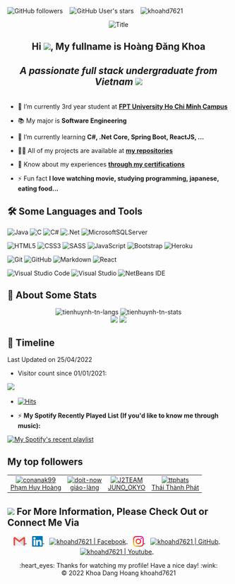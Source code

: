 <img alt="GitHub followers" src="https://img.shields.io/github/followers/khoahd7621?style=social"> &nbsp;&nbsp; <img alt="GitHub User's stars" src="https://img.shields.io/github/stars/khoahd7621?style=social"> &nbsp;&nbsp; <img src="https://komarev.com/ghpvc/?username=khoahd7621&label=Profile%20views&color=brightgreen&style=flat" alt="khoahd7621"/>

<div align="center">
  <img src="https://readme-typing-svg.herokuapp.com?font=Dancing+Script&size=90&multiline=true&width=720&height=130&lines=Welcome+to+my+profile" alt="Title"></img>
</div>

## <div align="center">Hi <img src="https://raw.githubusercontent.com/nixin72/nixin72/master/wave.gif" width="3%"/>, My fullname is Hoàng Đăng Khoa <h5> A passionate full stack undergraduate from Vietnam <img src="https://media.giphy.com/media/xBeM3b0G6brQCbR6RB/giphy.gif"  width="3%"></h5></div>


- 🔭 I’m currently 3rd year student at [**FPT University Ho Chi Minh Campus**](https://hcmuni.fpt.edu.vn/)

- 📚 My major is **Software Engineering**

- 🌱 I’m currently learning **C#, .Net Core, Spring Boot, ReactJS, ...**

- 👨‍💻 All of my projects are available at [**my repositories**](https://github.com/khoahd7621?tab=repositories)

- 📄 Know about my experiences [**through my certifications**](https://github.com/khoahd7621/awards)

- ⚡ Fun fact **I love watching movie, studying programming, japanese, eating food...**

## 🛠 Some Languages and Tools

![Java](https://img.shields.io/badge/java-%23ED8B00.svg?style=for-the-badge&logo=java&logoColor=white)
![C](https://img.shields.io/badge/c-%2300599C.svg?style=for-the-badge&logo=c&logoColor=white) ![C#](https://img.shields.io/badge/c%23-%23239120.svg?style=for-the-badge&logo=c-sharp&logoColor=white) 
![.Net](https://img.shields.io/badge/.NET-5C2D91?style=for-the-badge&logo=.net&logoColor=white) 
![MicrosoftSQLServer](https://img.shields.io/badge/Microsoft%20SQL%20Sever-CC2927?style=for-the-badge&logo=microsoft%20sql%20server&logoColor=white)

![HTML5](https://img.shields.io/badge/html5-%23E34F26.svg?style=for-the-badge&logo=html5&logoColor=white)
![CSS3](https://img.shields.io/badge/css3-%231572B6.svg?style=for-the-badge&logo=css3&logoColor=white)
![SASS](https://img.shields.io/badge/SASS-hotpink.svg?style=for-the-badge&logo=SASS&logoColor=white)
![JavaScript](https://img.shields.io/badge/javascript-%23323330.svg?style=for-the-badge&logo=javascript&logoColor=%23F7DF1E) ![Bootstrap](https://img.shields.io/badge/bootstrap-%23563D7C.svg?style=for-the-badge&logo=bootstrap&logoColor=white)
![Heroku](https://img.shields.io/badge/heroku-%23430098.svg?style=for-the-badge&logo=heroku&logoColor=white)

![Git](https://img.shields.io/badge/git-%23F05033.svg?style=for-the-badge&logo=git&logoColor=white) 
![GitHub](https://img.shields.io/badge/github-%23121011.svg?style=for-the-badge&logo=github&logoColor=white) 
![Markdown](https://img.shields.io/badge/markdown-%23000000.svg?style=for-the-badge&logo=markdown&logoColor=white)
![React](https://img.shields.io/badge/react-%2320232a.svg?style=for-the-badge&logo=react&logoColor=%2361DAFB)

![Visual Studio Code](https://img.shields.io/badge/Visual%20Studio%20Code-0078d7.svg?style=for-the-badge&logo=visual-studio-code&logoColor=white) 
![Visual Studio](https://img.shields.io/badge/Visual%20Studio-5C2D91.svg?style=for-the-badge&logo=visual-studio&logoColor=white) 
![NetBeans IDE](https://img.shields.io/badge/NetBeansIDE-1B6AC6.svg?style=for-the-badge&logo=apache-netbeans-ide&logoColor=white) 

## 🌟 About Some Stats

<div align="center">
<img height="150em" src="https://github-readme-stats.vercel.app/api/top-langs/?username=khoahd7621&layout=compact&show_icon=true&theme=algolia" alt="tienhuynh-tn-langs"/>
<img height="150em" src="https://github-readme-stats.vercel.app/api/?username=khoahd7621&layout=compact&show_icon=true&theme=algolia" alt="tienhuynh-tn-stats"/>
</div>
<div align="center">
  <img src="http://github-readme-streak-stats.herokuapp.com?user=khoahd7621&theme=algolia&background=0d1117&hide_border=true" />
  <img src="https://activity-graph.herokuapp.com/graph?username=khoahd7621&theme=react-dark"/>
  <!-- <img src="https://peaceful-beyond-61134.herokuapp.com/graph?username=khoahd7621&theme=react-dark"/> -->
</div>


<!--START_SECTION:waka-->
## 🎴 **Timeline**

Last Updated on 25/04/2022

- Visitor count since 01/01/2021:
<p align="left"> 
  <img src="https://profile-counter.glitch.me/khoahd7621/count.svg" />
</p>

- [![Hits](https://hits.seeyoufarm.com/api/count/incr/badge.svg?url=https%3A%2F%2Fgithub.com%2Fkhoahd7621%2Fhit-counter&count_bg=%2379C83D&title_bg=%236D4C4C&icon=github.svg&icon_color=%23FFFFFF&title=Github%27s+hits&edge_flat=true)](https://hits.seeyoufarm.com)

- ⚡ **My Spotify Recently Played List (If you'd like to know me through music):**

[![My Spotify's recent playlist](https://spotify-recently-played-readme.vercel.app/api?user=z9mrlvr38tvf27nnud0v7k5sm&width=1000)](https://spotify-recently-played-readme.vercel.app/api?user=z9mrlvr38tvf27nnud0v7k5sm&width=1000)

## My top followers
<!--START_SECTION:top-followers-->
<table align="center">
  <tr>
    <td align="center">
      <a href="https://github.com/conanak99">
        <img src="https://avatars.githubusercontent.com/u/6670026?v=4" width="100px;" alt="conanak99"/>
      </a>
      <br />
      <a href="https://github.com/conanak99">Phạm Huy Hoàng</a>
    </td>
    <td align="center">
      <a href="https://github.com/doit-now">
        <img src="https://avatars.githubusercontent.com/u/49265183?v=4" width="100px;" alt="doit-now"/>
      </a>
      <br />
      <a href="https://github.com/doit-now">giáo-làng</a>
    </td>
    <td align="center">
      <a href="https://github.com/J2TEAM">
        <img src="https://avatars.githubusercontent.com/u/5250117?v=4" width="100px;" alt="J2TEAM"/>
      </a>
      <br />
      <a href="https://github.com/J2TEAM">JUNO_OKYO</a>
    </td>
    <td align="center">
      <a href="https://github.com/ttphats">
        <img src="https://avatars.githubusercontent.com/u/87026966?v=4" width="100px;" alt="ttphats"/>
      </a>
      <br />
      <a href="https://github.com/ttphats">Thái Thành Phát</a>
    </td>
  </tr>
</table>
<!--END_SECTION:top-followers-->

## <img src='https://raw.githubusercontent.com/ShahriarShafin/ShahriarShafin/main/Assets/handshake.gif' width="5%"> For More Information, Please Check Out or Connect Me Via
<p align="center">
  <a href="mailto:hoangdangkhoa7621@gmail.com" >
    <img align="center" alt="khoahd7621 | Gmail" width="26px" src="https://github.com/SatYu26/SatYu26/blob/master/Assets/Gmail.svg" />
  </a> &nbsp;&nbsp;
  
  <a href="https://www.linkedin.com/in/khoahd7621/" target="_blank">
    <img align="center" alt="khoahd7621 | Linkedin" width="24px" src="https://github.com/SatYu26/SatYu26/blob/master/Assets/Linkedin.svg" />
  </a> &nbsp;&nbsp;
  
  <a href="https://www.facebook.com/khoahd7621/" target="_blank">
      <img align="center" alt="khoahd7621 | Facebook" width="24px" src="https://upload.wikimedia.org/wikipedia/en/thumb/0/04/Facebook_f_logo_%282021%29.svg/100px-Facebook_f_logo_%282021%29.svg.png" />
  </a> &nbsp;&nbsp;
  
  <a href="https://www.instagram.com/khoahd7621/" target="_blank">
    <img align="center" alt="khoahd7621 | Instagram" width="24px" src="https://github.com/SatYu26/SatYu26/blob/master/Assets/Instagram.svg" />
  </a> &nbsp;&nbsp;
  
  <a href="https://profile-summary-for-github.herokuapp.com/user/khoahd7621" target="_blank">
    <img align="center" alt="khoahd7621 | GitHub" width="26px" src="https://upload.wikimedia.org/wikipedia/commons/thumb/a/ae/Github-desktop-logo-symbol.svg/1024px-Github-desktop-logo-symbol.svg.png" />
  </a> &nbsp;&nbsp;
  
  <a href="https://www.youtube.com/channel/UCz2eTohjKZeT6IyPN9y0Jgg" target="_blank">
    <img align="center" alt="khoahd7621 | Youtube" width="32px" src="https://icon-library.com/images/youtube-video-icon-png/youtube-video-icon-png-29.jpg" />
  </a> &nbsp;&nbsp;
<p> 

<div align="center">
  :heart_eyes: Thanks for watching my profile! Have a nice day! :wink: <br/>
  &copy; 2022 Khoa Dang Hoang khoahd7621
</div>
